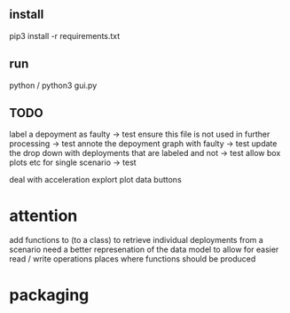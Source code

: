## install
pip3 install -r requirements.txt

## run
python / python3 gui.py

## TODO

label a depoyment as faulty                                     -> test
ensure this file is not used in further processing              -> test
annote the depoyment graph with faulty                          -> test 
update the drop down with deployments that are labeled and not  -> test
allow box plots etc for single scenario                         -> test

deal with acceleration 
explort plot data buttons


# attention
add functions to (to a class) to retrieve individual deployments from a scenario
need a better represenation of the data model to allow for easier read / write operations
places where functions should be produced

# packaging 